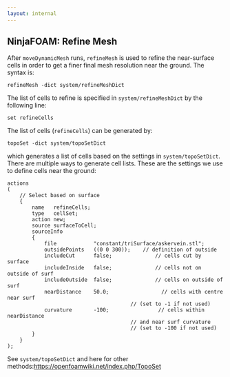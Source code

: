```yaml
---
layout: internal
---
```


## NinjaFOAM: Refine Mesh

After `moveDynamicMesh` runs, `refineMesh` is used to refine the near-surface cells in order to get a finer final mesh resolution near the ground. The syntax is:

`refineMesh -dict system/refineMeshDict`

The list of cells to refine is specified in `system/refineMeshDict` by the following line:

`set refineCells`

The list of cells (`refineCells`) can be generated by:

`topoSet -dict system/topoSetDict`

which generates a list of cells based on the settings in `system/topoSetDict`. There are multiple ways to generate cell lists. These are the settings we use to define cells near the ground:

    actions
    (
        // Select based on surface
        {   
            name   refineCells;
            type   cellSet;
            action new;
            source surfaceToCell;
            sourceInfo
            {   
                file            "constant/triSurface/askervein.stl";
                outsidePoints   ((0 0 300));    // definition of outside
                includeCut      false;              // cells cut by surface
                includeInside   false;              // cells not on outside of surf
                includeOutside  false;              // cells on outside of surf
                nearDistance    50.0;                 // cells with centre near surf
                                            // (set to -1 if not used)
                curvature       -100;                // cells within nearDistance
                                            // and near surf curvature
                                            // (set to -100 if not used)
            }   
        }   
    );

See `system/topoSetDict` and here for other methods:https://openfoamwiki.net/index.php/TopoSet
